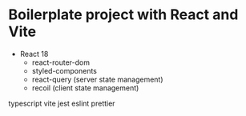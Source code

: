 # Boilerplate project with React and Vite

- React 18
  - react-router-dom
  - styled-components
  - react-query (server state management)
  - recoil (client state management)

typescript
vite
jest
eslint
prettier
